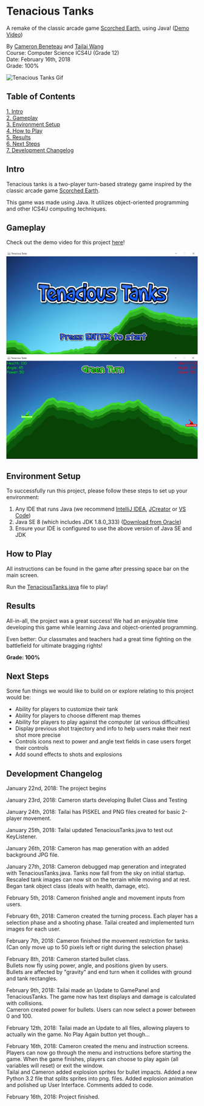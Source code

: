 # Tenacious Tanks

A remake of the classic arcade game [Scorched Earth](https://en.wikipedia.org/wiki/Scorched_Earth_(video_game)), using Java! ([Demo Video](https://youtu.be/iMbGX3d2MWY))

By [Cameron Beneteau](https://github.com/CameronBeneteau) and [Tailai Wang](https://github.com/tailaiwang)  
Course: Computer Science ICS4U (Grade 12)  
Date: February 16th, 2018  
Grade: 100%

![Tenacious Tanks Gif](assets/TenaciousTanksGif.gif)  

## Table of Contents
[1. Intro](#Intro)  
[2. Gameplay](#Gameplay)  
[3. Environment Setup](#Environment-Setup)  
[4. How to Play](#How-to-Play)  
[5. Results](#Results)  
[6. Next Steps](#Next-Steps)  
[7. Development Changelog](#Development-Changelog)

## Intro

Tenacious tanks is a two-player turn-based strategy game inspired by the classic arcade game [Scorched Earth](https://en.wikipedia.org/wiki/Scorched_Earth_(video_game)).

This game was made using Java. It utilizes object-oriented programming and other ICS4U computing techniques.

## Gameplay

Check out the demo video for this project [here](https://youtu.be/iMbGX3d2MWY)!

![Tenacious Tanks Main](assets/TenaciousTanksMain.png)  
![Tenacious Tanks Game](assets/TenaciousTanksGame.png)

## Environment Setup

To successfully run this project, please follow these steps to set up your environment:

1. Any IDE that runs Java (we recommend [IntelliJ IDEA](https://www.jetbrains.com/idea/), [JCreator](https://www.deepcrazyworld.com/how-to-download-jcreator-pro/) or [VS Code](https://code.visualstudio.com/download))
2. Java SE 8 (which includes JDK 1.8.0_333) ([Download from Oracle](https://www.oracle.com/java/technologies/javase/javase8u211-later-archive-downloads.html))
3. Ensure your IDE is configured to use the above version of Java SE and JDK

## How to Play

All instructions can be found in the game after pressing space bar on the main screen.

Run the [TenaciousTanks.java](TenaciousTanks.java) file to play!

## Results

All-in-all, the project was a great success! We had an enjoyable time developing this game while learning Java and object-oriented programming.

Even better: Our classmates and teachers had a great time fighting on the battlefield for ultimate bragging rights!

**Grade: 100%**

## Next Steps
Some fun things we would like to build on or explore relating to this project would be:

- Ability for players to customize their tank
- Ability for players to choose different map themes
- Ability for players to play against the computer (at various difficulties)
- Display previous shot trajectory and info to help users make their next shot more precise
- Controls icons next to power and angle text fields in case users forget their controls
- Add sound effects to shots and explosions

## Development Changelog
January 22nd, 2018: The project begins

January 23rd, 2018: Cameron starts developing Bullet Class and Testing

January 24th, 2018: Tailai has PISKEL and PNG files created for basic 2-player movement.

January 25th, 2018: Tailai updated TenaciousTanks.java to test out KeyListener.

January 26th, 2018: Cameron has map generation with an added background JPG file.

January 27th, 2018: Cameron debugged map generation and integrated with TenaciousTanks.java.
Tanks now fall from the sky on initial startup.
Rescaled tank images can now sit on the terrain while moving and at rest.
Began tank object class (deals with health, damage, etc).

February 5th, 2018: Cameron finished angle and movement inputs from users.

February 6th, 2018: Cameron created the turning process. Each player has a selection phase and a shooting phase.
Tailai created and implemented turn images for each user.

February 7th, 2018: Cameron finished the movement restriction for tanks. (Can only move up to 50 pixels left or right during the selection phase)

February 8th, 2018: Cameron started bullet class.  
Bullets now fly using power, angle, and positions given by users.  
Bullets are affected by "gravity" and end turn when it collides with ground and tank rectangles.

February 9th, 2018: Tailai made an Update to GamePanel and TenaciousTanks. The game now has text displays and damage is calculated with collisions.  
Cameron created power for bullets. Users can now select a power between 0 and 100.

February 12th, 2018: Tailai made an Update to all files, allowing players to actually win the game. No Play Again button yet though...

February 16th, 2018: Cameron created the menu and instruction screens. Players can now go through the menu and instructions before starting the game. When the game finishes, players can choose to play again (all variables will reset) or exit the window.  
Tailai and Cameron added explosion sprites for bullet impacts. Added a new Python 3.2 file that splits sprites into png. files. Added explosion animation and polished up User Interface. Comments added to code.

February 16th, 2018: Project finished.

